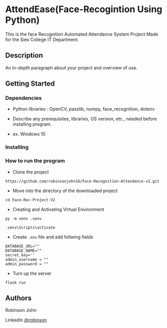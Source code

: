 # AttendEase(Face-Recogintion Using Python)

This is the face Recognition Automated Attendance System Project Made for the Sies College IT Department.

## Description

An in-depth paragraph about your project and overview of use.

## Getting Started

### Dependencies

-  Python libraries : OpenCV, passlib, numpy, face_recognition, dotenv

-  Describe any prerequisites, libraries, OS version, etc., needed before installing program.
-  ex. Windows 10

### Installing

### How to run the program

-  Clone the project

```
https://github.com/robinsonjohn16/Face-Recognition-Attendance-v2.git
```

-  Move into the directory of the downloaded project

```
cd Face-Rec-Project-V2
```

-  Creating and Activating Virtual Environment

```
py -m venv .venv

.venv\Scripts\activate
```

-  Create `.env` file and add follwing fields

```
DATABASE_URL=""
DATABASE_NAME=""
secret_key=''
admin_username = ""
admin_password = ""
```

-  Turn up the server

```
flask run
```

<!-- ## Help

Any advise for common problems or issues.

```
command to run if program contains helper info
``` -->

## Authors

Robinson John

LinkedIn [@robinson](https://www.linkedin.com/in/robinson-nadar-67504027b/)

<!-- ## Version History

-  0.2
   -  Various bug fixes and optimizations
   -  See [commit change]() or See [release history]()
-  0.1
   -  Initial Release

## License

This project is licensed under the [NAME HERE] License - see the LICENSE.md file for details

## Acknowledgments

Inspiration, code snippets, etc.

-  [awesome-readme](https://github.com/matiassingers/awesome-readme)
-  [PurpleBooth](https://gist.github.com/PurpleBooth/109311bb0361f32d87a2)
-  [dbader](https://github.com/dbader/readme-template)
-  [zenorocha](https://gist.github.com/zenorocha/4526327)
-  [fvcproductions](https://gist.github.com/fvcproductions/1bfc2d4aecb01a834b46) -->
